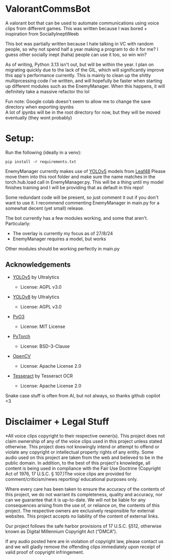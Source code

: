# ValorantCommsBot

A valorant bot that can be used to automate communications using voice clips from different games.
This was written because I was bored + inspiration from SociallyIneptWeeb

This bot was partially written because I hate talking in VC with random people, so why not spend half a year making a program to do it for me?
I guess other socially inept (haha) people can use it too, so win win?

As of writing, Python 3.13 isn't out, but will be within the year. I plan on migrating quickly due to the lack of the GIL, which will significantly improve this app's performance currently.
This is mainly to clean up the shitty multiprcessing code i've written, and will hopefully be faster when starting up different modules such as the EnemyManager. When this happens, it will definitely take a massive refactor tho lol



Fun note: Google colab doesn't seem to allow me to change the save directory when exporting ipynbs   
A lot of ipynbs will be in the root directory for now, but they will be moved eventually (they wont probably)

# Setup:

Run the following (ideally in a venv):
```
pip install -r requirements.txt
```

EnemyManager currently makes use of [YOLOv5](https://github.com/ultralytics/yolov5) models from [Leaf48](https://github.com/Leaf48/YOLO-Models-For-Valorant/tree/main/Yolov5/YOLOv5s)
Please move them into this root folder and make sure the name matches in the torch.hub.load call in EnemyManager.py.
This will be a thing until my model finishes training and I will be providing that as default in this repo!

Some redundant code will be present, so just comment it out if you don't want to use it. I recommend commenting EnemyManager in main.py for a somewhat decent (yet small) release.

The bot currently has a few modules working, and some that aren't. Particularly:
- The overlay is currently my focus as of 27/8/24
- EnemyManager requires a model, but works

Other modules should be working perfectly in main.py

## Acknowledgements

- [YOLOv5](https://github.com/ultralytics/yolov5) by Ultralytics
  - License: AGPL v3.0
  
- [YOLOv8](https://github.com/ultralytics/ultralytics) by Ultralytics
  - License: AGPL v3.0

- [PyO3](https://github.com/PyO3/pyo3) 
  - License: MIT License

- [PyTorch](https://pytorch.org/)
  - License: BSD-3-Clause

- [OpenCV](https://opencv.org/)
  - License: Apache License 2.0

- [Tesseract](https://github.com/tesseract-ocr/tesseract) by Tesseract OCR
  - License: Apache License 2.0

Snake case stuff is often from AI, but not always, so thanks github copilot <3


# Disclaimer + Legal Stuff


*All voice clips copyright to their respective owner(s). This project does not claim 
ownership of any of the voice clips used in this project unless stated otherwise. 
This project does not knowingly intend or attempt to offend or violate any 
copyright or intellectual property rights of any entity. Some audio used on this 
project are taken from the web and believed to be in the public domain. In addition, 
to the best of this project's knowledge, all content is being used in compliance with the Fair Use Doctrine (Copyright Act of 1976, 
17 U.S.C. § 107.)The voice clips are provided for comment/criticism/news reporting/
educational purposes only.


Where every care has been taken to ensure the accuracy of the contents of this 
project, we do not warrant its completeness, quality and accuracy, nor can we 
guarantee that it is up-to-date. We will not be liable for any consequences 
arising from the use of, or reliance on, the contents of this project. The 
respective owners are exclusively responsible for external websites. This 
project accepts no liability of the content of external links.


Our project follows the safe harbor provisions of 17 U.S.C. §512, otherwise 
known as Digital Millennium Copyright Act (“DMCA”).


If any audio posted here are in violation of copyright law, please contact 
us and we will gladly remove the offending clips immediately upon receipt 
of valid proof of copyright infringement.
